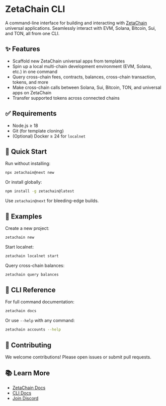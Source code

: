 # ZetaChain CLI

A command-line interface for building and interacting with
[ZetaChain](https://www.zetachain.com) universal applications. Seamlessly
interact with EVM, Solana, Bitcoin, Sui, and TON, all from one CLI.

## ✨ Features

- Scaffold new ZetaChain universal apps from templates
- Spin up a local multi-chain development environment (EVM, Solana, etc.) in one
  command
- Query cross-chain fees, contracts, balances, cross-chain transaction, tokens,
  and more
- Make cross-chain calls between Solana, Sui, Bitcoin, TON, and universal apps
  on ZetaChain
- Transfer supported tokens across connected chains

## ✅ Requirements

- Node.js ≥ 18
- Git (for template cloning)
- (Optional) Docker ≥ 24 for `localnet`

## 🚀 Quick Start

Run without installing:

```bash
npx zetachain@next new
```

Or install globally:

```bash
npm install -g zetachain@latest
```

Use `zetachain@next` for bleeding-edge builds.

## 📘 Examples

Create a new project:

```bash
zetachain new
```

Start localnet:

```bash
zetachain localnet start
```

Query cross-chain balances:

```bash
zetachain query balances
```

## 🧭 CLI Reference

For full command documentation:

```bash
zetachain docs
```

Or use `--help` with any command:

```bash
zetachain accounts --help
```

## 🤝 Contributing

We welcome contributions! Please open issues or submit pull requests.

## 📚 Learn More

- [ZetaChain Docs](https://www.zetachain.com/docs)
- [CLI Docs](https://www.zetachain.com/docs/reference/cli/)
- [Join Discord](https://discord.gg/zetachain)

